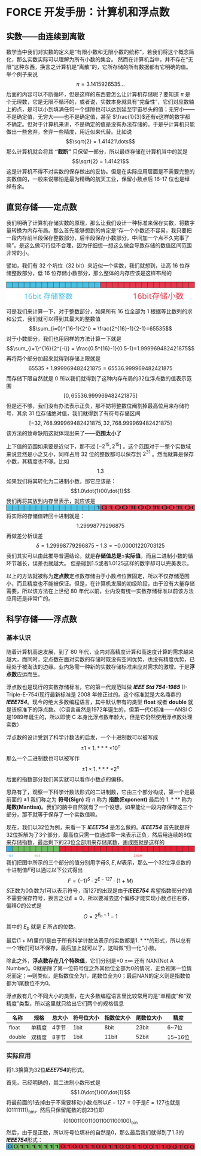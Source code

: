 # FORCE 开发手册：计算机和浮点数
## 实数——由连续到离散

数学当中我们对实数的定义是“有限小数和无限小数的统称”，若我们将这个概念简化，那么实数实际可以理解为所有小数的集合。
然而在计算机当中，并不存在“无限”这种东西，换言之计算机是“离散”的，它所存储的所有数据都有它明确的值。举个例子来说
$$\pi = 3.1415926535 \dots$$
后面的内容可以不断循环，但是这样的东西要怎么让计算机存储呢？要知道 $\pi$ 是个无理数，它是无限不循环的，或者说，实数本身就具有“完备性”，它们对应数轴上的点，是可以小到填满任何一个缝隙也可以达到延至宇宙尽头的值；无穷小——不是确定值，无穷大——也不是确定值，甚至 $\frac{1}{3}$还有$\mathrm{e}$这样的数字都不确定。但对于计算机来讲，不是确定的值是没有办法存储的。于是乎计算机只能做出一些舍弃，舍弃一些精度，用近似来代替。比如说
$$\sqrt{2} = 1.41421\dots$$
那么计算机就会将其 **“截断”** 只保留一部分，所以最终存储在计算机当中的就是
$$\sqrt{2} = 1.41421$$
这是计算机不得不对实数的保存做出的妥协。但是在实际应用层面是不需要完整的实数值的，一般来说哪怕是最为精确的航天工业，保留小数点后 $16$-$17$ 位也是绰绰有余。

## 直觉存储——定点数
我们明确了计算机存储实数的原理，那么让我们设计一种标准来保存实数，将数字量转换为内存布局。那么首先能够想到的肯定是“存一个小数还不容易，我只要把一段内存前半段保存整数部分，后半段保存小数部分，中间加一个点不久完事了嘛”。是这么做可行但不合理，因为仔细想一想这么做会导致存储的数值区间范围非常的小。

譬如，我们有 $32$ 个坑位（$32$ bit）来近似一个实数，我们就想到，让高 $16$ 位存储整数部分，低 $16$ 位存储小数部分，那么整体的内存应该是这样布局的

![http-bw](../images/FixedNumber.svg)

可是我们来计算一下，对于整数部分，如果所有 $16$ 位全部为 $1$ 根据等比数列的求和公式，我们就可以得到其最大的整数值
$$\sum_{i=0}^{16-1}{2^i} = \frac{2^{16}-1}{2-1}=65535$$
对于小数部分，我们也用同样的方法计算一下就是
$$\sum_{i=1}^{16}{2^{-i}} = \frac{0.5^{16}-1}{0.5-1}=1.999969482421875$$
再将两个部分加起来就得到存储上限就是
$$65535 + 1.999969482421875 = 65536.999969482421875$$
而存储下限自然就是 $0$ 所以我们就得到了这种内存布局的$32$位浮点数的值表示范围
$$[0,65536.999969482421875]$$
但是还不够，我们没有办法表示正负，那不妨将整数位阉割掉最高位用来存储符号，其余 $31$ 位存储绝对值，我们就得到了有符号存储区间
$$[-32,768.999969482421875,32,768.999969482421875]$$
该方法的致命缺陷这就体现出来了——**范围太小了**

上下值的范围如果要是近似下，那不过 $[-2^{15},2^{15}]$ 。这个范围对于一整个实数域来说显然是小之又小，同样占用 $32$ 位的整数都可以保存到 $2^{31}$ 。然而就算是保存小数，其精度也不够。比如
$$1.3$$
如果我们将其转化为二进制小数，那它应该是：
$$1.0\dot{1}00\dot{1}$$
我们再将其放到内存里表示，就应该是
![http-bw](../images/1_3BinaryForm.svg)
将实际的存储值转回十进制就是：
$$1.29998779296875$$
再做差分析误差
$$\delta = 1.29998779296875 - 1.3 = -0.00001220703125$$ 
我们其实可以由此推导普遍结论，就是**存储值总是**$\leq$**实际值**，而且二进制小数的循环节越长，误差也就越大。
但是碰到$1.5$或者$1.0125$这样的数字却可以完美表示。

以上的方法就被称为**定点数**定点数存储由于小数点位置固定，所以不仅存储范围小，而且精度也不能被保证。但是，在计算机发展的初级阶段，由于没有大量存储需要，所以该方法在上世纪 $80$ 年代以前，业内没有统一实数存储标准以前该方法应用还是非常广的。

## 科学存储——浮点数
### 基本认识
随着计算机高速发展，到了 $80$ 年代，业内对高精度计算和高速度计算的需求越来越大，而同时，定点数在面对实数的存储时既没有空间优势，也没有精度优势，已经处于被淘汰的边缘。业内急需一种新的实数存储标准来应对需求的激增。于是**浮点数**应运而生。

浮点数也是现行的实数存储标准，它的第一代规范叫做 ***IEEE Std 754-1985*** (I-Triple-E-754)现行最新标准是 2008 年修正过的。这个标准就是大名鼎鼎的 ***IEEE754***。现今的绝大多数编程语言，其中默认带有的类型 **float** 或者 **double** 就是该标准下的浮点数。（C语言虽然是1972年诞生的，但第一代C标准——ANSI C是1989年诞生的，所以即使 C 本身比浮点数年龄大，但是它仍然使用浮点数处理实数）

浮点数的设计受到了科学计数法的启发，一个十进制数可以被写成
$$ \pm1\times 1.*** \times 10^n$$
那么一个二进制数也可以被写作
$$ \pm1\times 1.*** \times 2^n$$
后面的指数部分我们其实就可以看作小数点的偏移。

思路有了，观察一下科学计数法形式的二进制数，它由三个部分构成，第一个是最前面的 $\pm1$ 我们称之为 **符号(Sign)** 将 $n$ 称为 **指数(Exponent)** 最后的 $1.***$ 称为 **尾数(Mantisa)**。我们的脑中自然就有了一个设想，如果能让一段内存保存这三个部分，那不就等于保存了一个实数值嘛。

现在，我们以$32$位为例，来看一下 ***IEEE754*** 是怎么做的。***IEEE754*** 首先就是将$32$位拆解为了$3$个部分，最高位只需一位通过零一来表示正负，然后用连续的$8$位来存储指数，最后剩下的$23$位全部用来存储尾数，画成图就是这样的
![](../images/Floatingpoint32.svg)
我们把图中所示的三个部分的值分别用字母$S,E,M$表示，那么一个$32$位浮点数的十进制值$F$可以通过以下公式得出
$$F = (-1)^S \cdot 2^{E-127} \cdot (1+M)$$
$S$正数为$0$负数为$1$可以表示符号，而$127$的出现是由于***IEEE754*** 希望指数部分的值不需要保存符号，换言之让$E\geq0$，所以要减去这个偏移才能实现小数点往右移，偏移$O$的公式是
$$O = 2^{E_b-1}-1$$
其中的 $E_b$ 就是 $E$ 所占的位数。

最后$(1+M)$里的$1$是由于所有科学计数法表示的实数都是$1.***$的形式，所以总有一个$1$我们可以不保存，最后加上就可以了，这叫做“归一化”小数。

除此之外，**浮点数存在几个特殊值**，它们分别是$\pm0$ $\pm\infty$ 还有 $\mathrm{NAN}$(Not A Number)。$0$就是除了第一位符号位之外其他位全部为$0$的情况，正负视第一位情况而定；$\infty$则类似，是指数位全为$1$，尾数位全为$0$；最后$\mathrm{NAN}$的定义则是指数位都为$1$尾数位不为$0$。

浮点数有几个不同大小的类型，在大多数编程语言里比较常用的是“单精度”和“双精度”类型，所以这里就只给出它们两个的规格信息


|名称|规格|总大小|符号位大小|指数位大小|尾数位大小|精度|
|--- |---| ---  |  ---    |  ---    |   ---   |--- |
|float|单精度|4字节|1bit|8bit|23bit|6~7位|
|double|双精度|8字节|1bit|11bit|52bit|15~16位|

### 实际应用
将$1.3$换算为$32$位***IEEE754***的形式。

首先，已经明确的，其二进制小数形式是
$$1.0\dot{1}00\dot{1}$$
将最前面的$1$去掉由于不需要移动小数点所以$E-127=0$于是$E=127$也就是$(01111111)_{\mathrm{bin}}$，然后只保留尾数的前$23$位即
$$(01001100110011001100100)_{\mathrm{bin}}$$
然后，由于是正数，所以符号位填补的自然是0，那么最后我们就得到了$1.3$的***IEEE754***形式：
![http-bw](../images/1_3IEEE754.svg)
